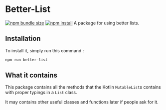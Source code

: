 # Better-List

[![npm bundle size](https://img.shields.io/bundlephobia/min/better-list)](https://www.npmjs.com/package/better-list)
[![npm install](https://nodei.co/npm/better-list.png?downloads=true&stars=true)](https://www.npmjs.com/package/better-list)
A package for using better lists.

## Installation

To install it, simply run this command :
```bash
npm run better-list
```

## What it contains

This package contains all the methods that the Kotlin `MutableList`s contains with proper typings in a `List` class.

It may contains other useful classes and functions later if people ask for it.